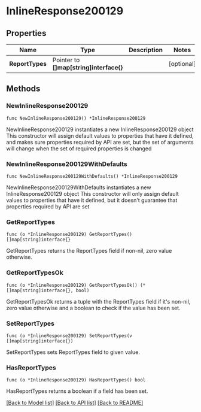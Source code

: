# InlineResponse200129

## Properties

Name | Type | Description | Notes
------------ | ------------- | ------------- | -------------
**ReportTypes** | Pointer to **[]map[string]interface{}** |  | [optional] 

## Methods

### NewInlineResponse200129

`func NewInlineResponse200129() *InlineResponse200129`

NewInlineResponse200129 instantiates a new InlineResponse200129 object
This constructor will assign default values to properties that have it defined,
and makes sure properties required by API are set, but the set of arguments
will change when the set of required properties is changed

### NewInlineResponse200129WithDefaults

`func NewInlineResponse200129WithDefaults() *InlineResponse200129`

NewInlineResponse200129WithDefaults instantiates a new InlineResponse200129 object
This constructor will only assign default values to properties that have it defined,
but it doesn't guarantee that properties required by API are set

### GetReportTypes

`func (o *InlineResponse200129) GetReportTypes() []map[string]interface{}`

GetReportTypes returns the ReportTypes field if non-nil, zero value otherwise.

### GetReportTypesOk

`func (o *InlineResponse200129) GetReportTypesOk() (*[]map[string]interface{}, bool)`

GetReportTypesOk returns a tuple with the ReportTypes field if it's non-nil, zero value otherwise
and a boolean to check if the value has been set.

### SetReportTypes

`func (o *InlineResponse200129) SetReportTypes(v []map[string]interface{})`

SetReportTypes sets ReportTypes field to given value.

### HasReportTypes

`func (o *InlineResponse200129) HasReportTypes() bool`

HasReportTypes returns a boolean if a field has been set.


[[Back to Model list]](../README.md#documentation-for-models) [[Back to API list]](../README.md#documentation-for-api-endpoints) [[Back to README]](../README.md)


